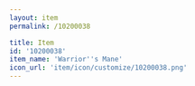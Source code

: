 ```yaml
---
layout: item
permalink: /10200038

title: Item
id: '10200038'
item_name: 'Warrior''s Mane'
icon_url: 'item/icon/customize/10200038.png'
---
```

